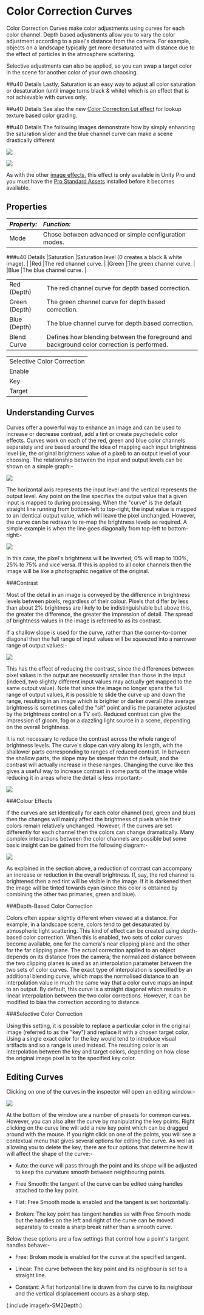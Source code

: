 Color Correction Curves
=======================


<span class=keyword>Color Correction Curves</span> make color adjustments using curves for each color channel. Depth based adjustments allow you to vary the color adjustment according to a pixel's distance from the camera. For example, objects on a landscape typically get more desaturated with distance due to the effect of particles in the atmosphere scattering. 

Selective adjustments can also be applied, so you can swap a target color in the scene for another color of your own choosing. 


##u40 Details
Lastly, Saturation is an easy way to adjust all color saturation or desaturation (until image turns black & white) which is an effect that is not achievable with curves only.


##u40 Details
See also the new [Color Correction Lut effect](script-ColorCorrectionLut.md) for lookup texture based color grading.


##u40 Details
The following images demonstrate how by simply enhancing the saturation slider and the blue channel curve can make a scene drastically different


![](http://docwiki.hq.unity3d.com/uploads/Main/noColorCorrection.png)  


![](http://docwiki.hq.unity3d.com/uploads/Main/saturationAndBlueCurve.png)  

As with the other [image effects](comp-ImageEffects.md), this effect is only available in Unity Pro and you must have the [Pro Standard Assets](HOWTO-InstallStandardAssets.md) installed before it becomes available.

Properties
----------



|**_Property:_** |**_Function:_** |
|:---|:---|
|<span class=component>Mode</span> |Chose between advanced or simple configuration modes. |

###u40 Details
|<span class=component>Saturation</span> |Saturation level (0 creates a black & white image). |
|<span class=component>Red</span> |The red channel curve. |
|<span class=component>Green</span> |The green channel curve. |
|<span class=component>Blue</span> |The blue channel curve. |


|    |    |
|:---|:---|
|<span class=component>Red (Depth)</span> |The red channel curve for depth based correction. |
|<span class=component>Green (Depth)</span> |The green channel curve for depth based correction. |
|<span class=component>Blue (Depth)</span> |The blue channel curve for depth based correction. |
|<span class=component>Blend Curve</span> |Defines how blending between the foreground and background color correction is performed. |


|    |
|:---|
|<span class=component>Selective Color Correction</span> |
|<span class=component>Enable</span> |Enables the optional selective color correction. |
|<span class=component>Key</span> |The key color for selective color correction. |
|<span class=component>Target</span> |The target color for selective color correction. |

Understanding Curves
--------------------


Curves offer a powerful way to enhance an image and can be used to increase or decrease contrast, add a tint or create psychedelic color effects. Curves work on each of the red, green and blue color channels separately and are based around the idea of mapping each input brightness level (ie, the original brightness value of a pixel) to an output level of your choosing. The relationship between the input and output levels can be shown on a simple graph:-


![](http://docwiki.hq.unity3d.com/uploads/Main/CurvesDefault.png)  

The horizontal axis represents the input level and the vertical represents the output level. Any point on the line specifies the output value that a given input is mapped to during processing. When the "curve" is the default straight line running from bottom-left to top-right, the input value is mapped to an identical output value, which will leave the pixel unchanged. However, the curve can be redrawn to re-map the brightness levels as required. A simple example is when the line goes diagonally from top-left to bottom-right:-


![](http://docwiki.hq.unity3d.com/uploads/Main/CurvesInvert.png)  

In this case, the pixel's brightness will be inverted; 0% will map to 100%, 25% to 75% and vice versa. If this is applied to all color channels then the image will be like a photographic negative of the original.

###Contrast

Most of the detail in an image is conveyed by the difference in brightness levels between pixels, regardless of their colour. Pixels that differ by less than about 2% brightness are likely to be indistinguishable but above this, the greater the difference, the greater the impression of detail. The spread of brightness values in the image is referred to as its contrast.

If a shallow slope is used for the curve, rather than the corner-to-corner diagonal then the full range of input values will be squeezed into a narrower range of output values:-


![](http://docwiki.hq.unity3d.com/uploads/Main/CurvesLowContrast.png)  

This has the effect of reducing the contrast, since the differences between pixel values in the output are necessarily smaller than those in the input (indeed, two slightly different input values may actually get mapped to the same output value). Note that since the image no longer spans the full range of output values, it is possible to slide the curve up and down the range, resulting in an image which is brighter or darker overall (the average brightness is sometimes called the "sit" point and is the parameter adjusted by the brightness control on a TV set). Reduced contrast can give the impression of gloom, fog or a dazzling light source in a scene, depending on the overall brightness.

It is not necessary to reduce the contrast across the whole range of brightness levels. The curve's slope can vary along its length, with the shallower parts corresponding to ranges of reduced contrast. In between the shallow parts, the slope may be steeper than the default, and the contrast will actually increase in these ranges. Changing the curve like this gives a useful way to increase contrast in some parts of the image while reducing it in areas where the detail is less important:-


![](http://docwiki.hq.unity3d.com/uploads/Main/CurvesWiggly.png)  

###Colour Effects

If the curves are set identically for each color channel (red, green and blue) then the changes will mainly affect the brightness of pixels while their colors remain relatively unchanged. However, if the curves are set differently for each channel then the colors can change dramatically. Many complex interactions between the color channels are possible but some basic insight can be gained from the following diagram:-


![](http://docwiki.hq.unity3d.com/uploads/Main/RGBCircles.png)  

As explained in the section above, a reduction of contrast can accompany an increase or reduction in the overall brightness. If, say, the red channel is brightened then a red tint will be visible in the image. If it is darkened then the image will be tinted towards cyan (since this color is obtained by combining the other two primaries, green and blue).


###Depth-Based Color Correction

Colors often appear slightly different when viewed at a distance. For example, in a landscape scene, colors tend to get desaturated by atmospheric light scattering. This kind of effect can be created using depth-based color correction. When this is enabled, two sets of color curves become available, one for the camera's near clipping plane and the other for the far clipping plane. The actual correction applied to an object depends on its distance from the camera; the normalized distance between the two clipping planes is used as an interpolation parameter between the two sets of color curves. The exact type of interpolation is specified by an additional blending curve, which maps the normalised distance to an interpolation value in much the same way that a color curve maps an input to an output. By default, this curve is a straight diagonal which results in linear interpolation between the two color corrections. However, it can be modified to bias the correction according to distance.


###Selective Color Correction

Using this setting, it is possible to replace a particular color in the original image (referred to as the "key") and replace it with a chosen target color. Using a single exact color for the key would tend to introduce visual artifacts and so a range is used instead. The resulting color is an interpolation between the key and target colors, depending on how close the original image pixel is to the specified key color.


Editing Curves
--------------


Clicking on one of the curves in the inspector will open an editing window:-


![](http://docwiki.hq.unity3d.com/uploads/Main/CurvesWindow.png)  

At the bottom of the window are a number of presets for common curves. However, you can also alter the curve by manipulating the key points. Right clicking on the curve line will add a new key point which can be dragged around with the mouse. If you right click on one of the points, you will see a contextual menu that gives several options for editing the curve. As well as allowing you to delete the key, there are four options that determine how it will affect the shape of the curve:-

* Auto: the curve will pass through the point and its shape will be adjusted to keep the curvature smooth between neighbouring points.

* Free Smooth: the tangent of the curve can be edited using handles attached to the key point.

* Flat: Free Smooth mode is enabled and the tangent is set horizontally.

* Broken: The key point has tangent handles as with Free Smooth mode but the handles on the left and right of the curve can be moved separately to create a sharp break rather than a smooth curve.

Below these options are a few settings that control how a point's tangent handles behave:-

* Free: Broken mode is enabled for the curve at the specified tangent.

* Linear: The curve between the key point and its neighbour is set to a straight line.

* Constant: A flat horizontal line is drawn from the curve to its neighbour and the vertical displacement occurs as a sharp step.


(:include imagefx-SM2Depth:)
